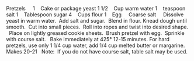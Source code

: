 Pretzels
 
 
1    Cake or package yeast 
1 1/2    Cup warm water
1    teaspoon salt
1    Tablespoon sugar
4    Cups flour
1    Egg
    Coarse salt
 
 
Dissolve yeast in warm water.  Add salt and sugar.  Blend in flour. 
Knead dough until smooth.  Cut into small pieces.  Roll into ropes and twist into desired shape.  
Place on lightly greased cookie sheets.  Brush pretzel with egg.  Sprinkle with course salt.  
Bake immediately at 425° 12-15 minutes. 
For hard pretzels, use only 1 1/4 cup water, add 1/4 cup melted butter or margarine. 
 
Makes 20-21
 
Note:  If you do not have course salt, table salt may be used.
